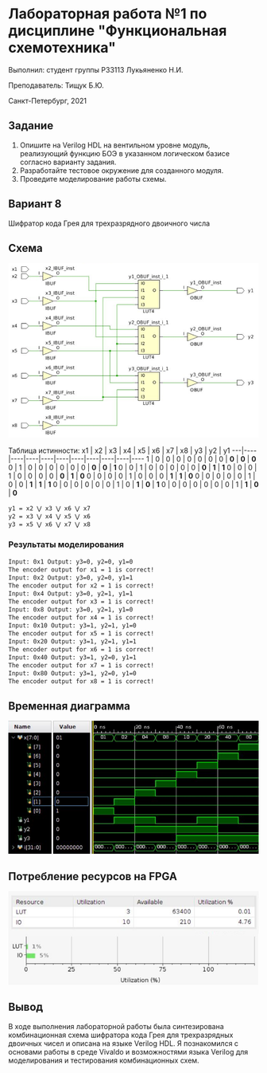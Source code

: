 # Лабораторная работа №1 по дисциплине "Функциональная схемотехника"
Выполнил: студент группы P33113 Лукьяненко Н.И.

Преподаватель: Тищук Б.Ю. 

Санкт-Петербург, 2021

## Задание
1. Опишите на Verilog HDL на вентильном уровне модуль, реализующий функцию БОЭ в указанном логическом базисе согласно варианту задания.
2. Разработайте тестовое окружение для созданного модуля.
3. Проведите моделирование работы схемы.

## Вариант 8
Шифратор кода Грея для трехразрядного двоичного числа

## Схема
![Schema](https://github.com/BeeRHaZaRD/Circuit-Design/blob/main/lab1/schema.png)

Таблица истинности:
x1 | x2 | x3 | x4 | x5 | x6 | x7 | x8 | y3 | y2 | y1
---|----|----|----|----|----|----|----|----|----|----
1 | 0 | 0 | 0 | 0 | 0 | 0 | 0 | **0** | **0** | **0**
0 | 1 | 0 | 0 | 0 | 0 | 0 | 0 | **0** | **0** | **1**
0 | 0 | 1 | 0 | 0 | 0 | 0 | 0 | **0** | **1** | **1**
0 | 0 | 0 | 1 | 0 | 0 | 0 | 0 | **0** | **1** | **0**
0 | 0 | 0 | 0 | 1 | 0 | 0 | 0 | **1** | **1** | **0**
0 | 0 | 0 | 0 | 0 | 1 | 0 | 0 | **1** | **1** | **1**
0 | 0 | 0 | 0 | 0 | 0 | 1 | 0 | **1** | **0** | **1**
0 | 0 | 0 | 0 | 0 | 0 | 0 | 1 | **1** | **0** | **0**

```
y1 = x2 ⋁ x3 ⋁ x6 ⋁ x7
y2 = x3 ⋁ x4 ⋁ x5 ⋁ x6
y3 = x5 ⋁ x6 ⋁ x7 ⋁ x8
```

### Результаты моделирования
```
Input: 0x1 Output: y3=0, y2=0, y1=0
The encoder output for x1 = 1 is correct!
Input: 0x2 Output: y3=0, y2=0, y1=1
The encoder output for x2 = 1 is correct!
Input: 0x4 Output: y3=0, y2=1, y1=1
The encoder output for x3 = 1 is correct!
Input: 0x8 Output: y3=0, y2=1, y1=0
The encoder output for x4 = 1 is correct!
Input: 0x10 Output: y3=1, y2=1, y1=0
The encoder output for x5 = 1 is correct!
Input: 0x20 Output: y3=1, y2=1, y1=1
The encoder output for x6 = 1 is correct!
Input: 0x40 Output: y3=1, y2=0, y1=1
The encoder output for x7 = 1 is correct!
Input: 0x80 Output: y3=1, y2=0, y1=0
The encoder output for x8 = 1 is correct!
```

## Временная диаграмма
![Time diagram](https://github.com/BeeRHaZaRD/Circuit-Design/blob/main/lab1/diagram.png)

## Потребление ресурсов на FPGA
![Resource load fpga](https://github.com/BeeRHaZaRD/Circuit-Design/blob/main/lab1/resource-load.png)

## Вывод
В ходе выполнения лабораторной работы была синтезирована комбинационная схема шифратора кода Грея для трехразрядных двоичных чисел и описана на языке Verilog HDL. Я познакомился с основами работы в среде Vivaldo и возможностями языка Verilog для моделирования и тестирования комбинационных схем.

